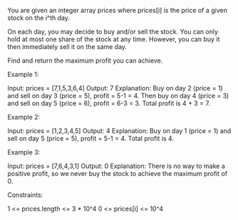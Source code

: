 You are given an integer array prices where prices[i] is the price of a given
stock on the i^th day.

On each day, you may decide to buy and/or sell the stock. You can only hold
at most one share of the stock at any time. However, you can buy it then
immediately sell it on the same day.

Find and return the maximum profit you can achieve.


Example 1:


Input: prices = [7,1,5,3,6,4]
Output: 7
Explanation: Buy on day 2 (price = 1) and sell on day 3 (price = 5), profit =
5-1 = 4.
Then buy on day 4 (price = 3) and sell on day 5 (price = 6), profit = 6-3 =
3.
Total profit is 4 + 3 = 7.


Example 2:


Input: prices = [1,2,3,4,5]
Output: 4
Explanation: Buy on day 1 (price = 1) and sell on day 5 (price = 5), profit =
5-1 = 4.
Total profit is 4.


Example 3:


Input: prices = [7,6,4,3,1]
Output: 0
Explanation: There is no way to make a positive profit, so we never buy the
stock to achieve the maximum profit of 0.



Constraints:


1 <= prices.length <= 3 * 10^4
0 <= prices[i] <= 10^4




